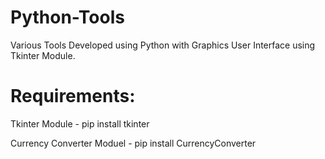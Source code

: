 # Python-Tools
Various Tools Developed using Python with Graphics User Interface using Tkinter Module.

# Requirements:
<p> Tkinter Module - pip install tkinter </p>
<p> Currency Converter Moduel - pip install CurrencyConverter </p>

